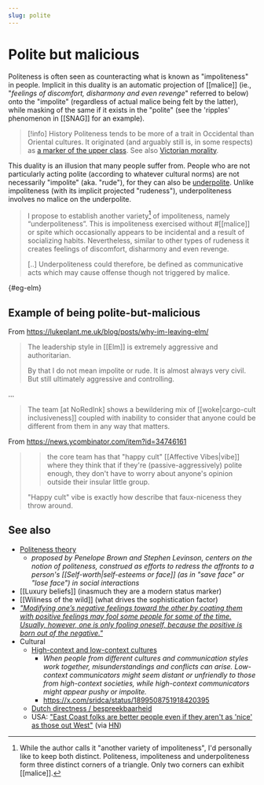 ```yaml
---
slug: polite
---
```


# Polite but malicious

Politeness is often seen as counteracting what is known as "impoliteness" in people. Implicit in this duality is an automatic projection of [[malice]] (ie., "*feelings of discomfort, disharmony and even revenge*" referred to below) onto the "impolite" (regardless of actual malice being felt by the latter), while masking of the same if it exists in the "polite" (see the 'ripples' phenomenon in [[SNAG]] for an example).

>[!info] History
> Politeness tends to be more of a trait in Occidental than Oriental cultures. It originated (and arguably still is, in some respects) as [a marker of the upper class](https://en.wikipedia.org/w/index.php?title=Politeness&oldid=1073436216#History). See also [Victorian morality](https://en.wikipedia.org/wiki/Victorian_morality).

This duality is an illusion that many people suffer from. People who are not particularly acting polite (according to whatever cultural norms) are not necessarily "impolite" (aka. "rude"), for they can also be [underpolite](https://www.sciencedirect.com/science/article/pii/S2210831910000032). Unlike impoliteness (with its implicit projected "rudeness"), underpoliteness involves no malice on the underpolite.

> I propose to establish another variety[^var] of impoliteness, namely “underpoliteness”. This is impoliteness exercised without #[[malice]] or spite which occasionally appears to be incidental and a result of socializing habits. Nevertheless, similar to other types of rudeness it creates feelings of discomfort, disharmony and even revenge. 
> 
> [..] Underpoliteness could therefore, be defined as communicative acts which may cause offense though not triggered by malice.

{#eg-elm}
## Example of being polite-but-malicious

From https://lukeplant.me.uk/blog/posts/why-im-leaving-elm/

> The leadership style in [[Elm]] is extremely aggressive and authoritarian.
> 
> By that I do not mean impolite or rude. It is almost always very civil. But still ultimately aggressive and controlling.

...

> The team [at NoRedInk] shows a bewildering mix of [[woke|cargo-cult inclusiveness]] coupled with inability to consider that anyone could be different from them in any way that matters.

From https://news.ycombinator.com/item?id=34746161

>> the core team has that "happy cult" [[Affective Vibes|vibe]] where they think that if they're (passive-aggressively) polite enough, they don't have to worry about anyone's opinion outside their insular little group.
>
> "Happy cult" vibe is exactly how describe that faux-niceness they throw around. 


[^var]: While the author calls it "another variety of impoliteness", I'd personally like to keep both distinct. Politeness, impoliteness and underpoliteness form three distinct corners of a triangle. Only two corners can exhibit [[malice]].

## See also

- [Politeness theory](https://en.wikipedia.org/wiki/Politeness_theory)
	- _proposed by Penelope Brown and Stephen Levinson, centers on the notion of politeness, construed as efforts to redress the affronts to a person's [[Self-worth|self-esteems or face]] (as in "save face" or "lose face") in social interactions_
- [[Luxury beliefs]] (inasmuch they are a modern status marker)
- [[Wiliness of the wild]] (what drives the sophistication factor)
- *["Modifying one’s negative feelings toward the other by coating them with positive feelings may fool some people for some of the time. Usually, however, one is only fooling oneself, because the positive is born out of the negative."](http://www.actualfreedom.com.au/richard/selectedcorrespondence/sc-aggression.htm)*
- Cultural
	- [High-context and low-context cultures](https://en.wikipedia.org/wiki/High-context_and_low-context_cultures)
		- _When people from different cultures and communication styles work together, misunderstandings and conflicts can arise. Low-context communicators might seem distant or unfriendly to those from high-context societies, while high-context communicators might appear pushy or impolite._
		- https://x.com/sridca/status/1899508751918420395
	- [Dutch directness / bespreekbaarheid](https://twitter.com/sridca/status/1730312976450699643)
	- USA: ["East Coast folks are better people even if they aren't as 'nice' as those out West"](https://www.upworthy.com/nice-vs-kind-are-east-coast-people-better-than-west-coast-rp6) (via [HN](https://news.ycombinator.com/item?id=40696801))
